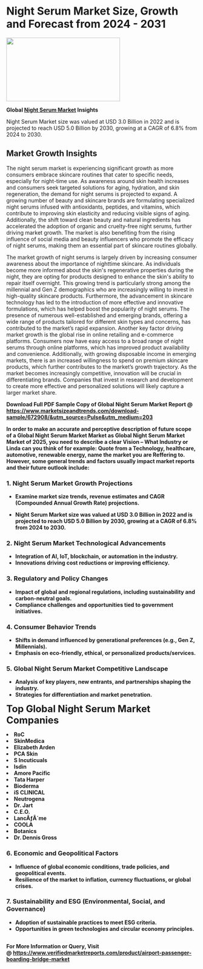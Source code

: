 <H1>Night Serum Market Size, Growth and Forecast from 2024 - 2031</H1><img class="aligncenter size-medium wp-image-584254" src="https://thirdeyenews.in/wp-content/uploads/2024/09/Global-Market-Research-300x168.jpeg" alt="" width="300" height="168" /><p><strong>Global&nbsp;<a href="https://www.marketsizeandtrends.com/download-sample/672908/&amp;utm_source=Pulse&amp;utm_medium=203">Night Serum Market</a> Insights</strong></p><p>Night Serum Market size was valued at USD 3.0 Billion in 2022 and is projected to reach USD 5.0 Billion by 2030, growing at a CAGR of 6.8% from 2024 to 2030.</p><p><h2>Market Growth Insights</h2> <p>The night serum market is experiencing significant growth as more consumers embrace skincare routines that cater to specific needs, especially for night-time use. As awareness around skin health increases and consumers seek targeted solutions for aging, hydration, and skin regeneration, the demand for night serums is projected to expand. A growing number of beauty and skincare brands are formulating specialized night serums infused with antioxidants, peptides, and vitamins, which contribute to improving skin elasticity and reducing visible signs of aging. Additionally, the shift toward clean beauty and natural ingredients has accelerated the adoption of organic and cruelty-free night serums, further driving market growth. The market is also benefiting from the rising influence of social media and beauty influencers who promote the efficacy of night serums, making them an essential part of skincare routines globally.</p> <p><strong></strong></p> <p>The market growth of night serums is largely driven by increasing consumer awareness about the importance of nighttime skincare. As individuals become more informed about the skin's regenerative properties during the night, they are opting for products designed to enhance the skin's ability to repair itself overnight. This growing trend is particularly strong among the millennial and Gen Z demographics who are increasingly willing to invest in high-quality skincare products. Furthermore, the advancement in skincare technology has led to the introduction of more effective and innovative formulations, which has helped boost the popularity of night serums. The presence of numerous well-established and emerging brands, offering a wide range of products tailored for different skin types and concerns, has contributed to the market’s rapid expansion. Another key factor driving market growth is the global rise in online retailing and e-commerce platforms. Consumers now have easy access to a broad range of night serums through online platforms, which has improved product availability and convenience. Additionally, with growing disposable income in emerging markets, there is an increased willingness to spend on premium skincare products, which further contributes to the market’s growth trajectory. As the market becomes increasingly competitive, innovation will be crucial in differentiating brands. Companies that invest in research and development to create more effective and personalized solutions will likely capture a larger market share. <p><strong></p><p><span class=""><strong>Download Full PDF Sample Copy of Global Night Serum Market Report</strong> @ <a href="https://www.marketsizeandtrends.com/download-sample/672908/&amp;utm_source=Pulse&amp;utm_medium=203" target="_blank">https://www.marketsizeandtrends.com/download-sample/672908/&amp;utm_source=Pulse&amp;utm_medium=203</a></span></p><p>In order to make an accurate and perceptive description of future scope of a Global&nbsp;Night Serum Market Market as Global&nbsp;Night Serum Market Market of 2025, you need to describe a clear Vision &ndash; What Industry or Linda can you think of for example: Quote from a Technology, healthcare, automotive, renewable energy, name the market you are Reffering to. However, some general trends and factors usually impact market reports and their future outlook include:</p><h3>1.&nbsp;<strong>Night Serum Market Growth Projections</strong></h3><ul><li>Examine market size trends, revenue estimates and CAGR (Compounded Annual Growth Rate) projections.</li><li><p>Night Serum Market size was valued at USD 3.0 Billion in 2022 and is projected to reach USD 5.0 Billion by 2030, growing at a CAGR of 6.8% from 2024 to 2030.</p></li></ul><h3>2.&nbsp;<strong>Night Serum Market Technological Advancements</strong></h3><ul><li>Integration of AI, IoT, blockchain, or automation in the industry.</li><li>Innovations driving cost reductions or improving efficiency.</li></ul><h3>3.&nbsp;<strong>Regulatory and Policy Changes</strong></h3><ul><li>Impact of global and regional regulations, including sustainability and carbon-neutral goals.</li><li>Compliance challenges and opportunities tied to government initiatives.</li></ul><h3>4.&nbsp;<strong>Consumer Behavior Trends</strong></h3><ul><li>Shifts in demand influenced by generational preferences (e.g., Gen Z, Millennials).</li><li>Emphasis on eco-friendly, ethical, or personalized products/services.</li></ul><h3>5.&nbsp;<strong>Global Night Serum Market Competitive Landscape</strong></h3><ul><li>Analysis of key players, new entrants, and partnerships shaping the industry.</li><li>Strategies for differentiation and market penetration.</li></ul><p data-pm-slice="1 1 []"><span style="color: inherit; font-family: inherit; font-size: 25px;">Top Global Night Serum Market Companies</span></p><div class="" data-test-id=""><p><li>RoC</li><li> SkinMedica</li><li> Elizabeth Arden</li><li> PCA Skin</li><li> S Incuticuals</li><li> Isdin</li><li> Amore Pacific</li><li> Tata Harper</li><li> Bioderma</li><li> iS CLINICAL</li><li> Neutrogena</li><li> Dr. Jart</li><li> C.E.O.</li><li> LancÃƒÂ´me</li><li> COOLA</li><li> Botanics</li><li> Dr. Dennis Gross</li></p></div><h3>6.&nbsp;<strong>Economic and Geopolitical Factors</strong></h3><ul><li>Influence of global economic conditions, trade policies, and geopolitical events.</li><li>Resilience of the market to inflation, currency fluctuations, or global crises.</li></ul><h3>7.&nbsp;<strong>Sustainability and ESG (Environmental, Social, and Governance)</strong></h3><ul><li>Adoption of sustainable practices to meet ESG criteria.</li><li>Opportunities in green technologies and circular economy principles.</li></ul><h2><strong style="font-size: 14px;">For More Information or Query, Visit @&nbsp;</strong><a style="background-color: #ffffff; font-size: 14px;" href="https://www.marketsizeandtrends.com/report/night-serum-market/" target="_blank">https://www.verifiedmarketreports.com/product/airport-passenger-boarding-bridge-market</a></h2>
